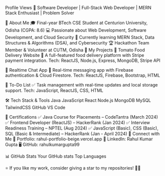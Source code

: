 Profile Views
🚀 Software Developer | Full-Stack Web Developer | MERN Stack Enthusiast | Problem Solver

🔹 About Me
🎓 Final-year BTech CSE Student at Centurion University, Odisha (CGPA: 8.6)
💻 Passionate about Web Development, Software Development, and Cloud Security
🌱 Currently learning MERN Stack, Data Structures & Algorithms (DSA), and Cybersecurity
🏆 Hackathon Team Member & Volunteer at CUTM, Odisha
📂 My Projects
🔹 Tomato Food Delivery Website 🍕
A full-featured food delivery platform with Stripe payment integration.
Tech: ReactJS, Node.js, Express, MongoDB, Stripe API

🔹 Realtime Chat App 💬
Real-time messaging app with Firebase authentication & Cloud Firestore.
Tech: ReactJS, Firebase, Bootstrap, HTML

🔹 To-Do List ✅
Task management with real-time updates and local storage support.
Tech: JavaScript, ReactJS, CSS, HTML

🛠 Tech Stack & Tools
Java
JavaScript
React
Node.js
MongoDB
MySQL
TailwindCSS
GitHub
VS Code

🎯 Certifications
✅ Java Course for Placements – CodeTantra (March 2024)
✅ Frontend Developer (ReactJS) – HackerRank (Jan 2024)
✅ Interview Readiness Training – NPTEL (Aug 2024)
✅ JavaScript (Basic), CSS (Basic), SQL (Basic & Intermediate) – HackerRank (Jan - April 2024)
🔗 Connect with Me
📜 Portfolio: rahul-portfolio-beige.vercel.app
💼 LinkedIn: Rahul Kumar Gupta
🖥️ GitHub: rahulkumargupta99

📊 GitHub Stats
Your GitHub stats
Top Languages

⭐ If you like my work, consider giving a star to my repositories! 🚀✨
